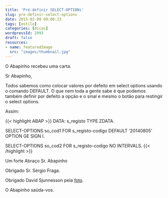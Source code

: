 ```yaml
---
title: 'Pré-definir SELECT-OPTIONs'
slug: pre-definir-select-options
date: 2015-02-09 09:00:23
tags: [estilo]
categories: [dicas]
wordpressId: 2993
draft: false
resources:
- name: featuredImage
  src: "images/thumbnail.jpg"
---
```

O Abapinho recebeu uma carta.

Sr Abapinho,

Todos sabemos como colocar valores por defeito em select options usando o comando DEFAULT. O que nem toda a gente sabe é que podemos também definir por defeito a opção e o sinal e mesmo o botão para restingir o select options.

<!--more-->

Assim:


{{< highlight ABAP >}}
DATA: s_registo TYPE ZDATA.

SELECT-OPTIONS so_cod1 FOR s_registo-codigo 
                       DEFAULT '20140805' 
                       OPTION GE SIGN I.

SELECT-OPTIONS so_cod2 FOR s_registo-codigo 
                       NO INTERVALS.
{{< /highlight >}}

Um forte Abraço Sr. Abapinho

Obrigado Sr. Sérgio Fraga.

Obrigado David Sjunnesson pela [foto][1].

O Abapinho saúda-vos.

   [1]: https://www.flickr.com/photos/sjunnesson/4968803264
